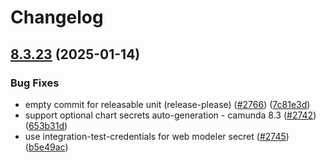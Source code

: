 # Changelog

## [8.3.23](https://github.com/camunda/camunda-platform-helm/compare/camunda-platform-8.3-v8.3.22...camunda-platform-8.3-8.3.23) (2025-01-14)


### Bug Fixes

* empty commit for releasable unit (release-please) ([#2766](https://github.com/camunda/camunda-platform-helm/issues/2766)) ([7c81e3d](https://github.com/camunda/camunda-platform-helm/commit/7c81e3db92a47be163a8bb7a4efe26cdfab10551))
* support optional chart secrets auto-generation - camunda 8.3 ([#2742](https://github.com/camunda/camunda-platform-helm/issues/2742)) ([653b31d](https://github.com/camunda/camunda-platform-helm/commit/653b31dd109393c33b749cf6a8e25f8f7e4e40e8))
* use integration-test-credentials for web modeler secret ([#2745](https://github.com/camunda/camunda-platform-helm/issues/2745)) ([b5e49ac](https://github.com/camunda/camunda-platform-helm/commit/b5e49ac530034729044bc7251d2fa35bf5ed4bb5))
